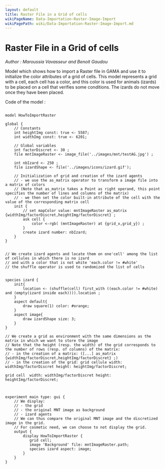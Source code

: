 ```yaml
---
layout: default
title: Raster File in a Grid of cells
wikiPageName: Data-Importation-Raster-Image-Import
wikiPagePath: wiki/Data-Importation-Raster-Image-Import.md
---
```

[//]: # (keyword|operator_inside)
[//]: # (keyword|concept_load_file)
[//]: # (keyword|concept_gis)
[//]: # (keyword|concept_raster)
# Raster File in a Grid of cells


_Author : Maroussia Vavasseur and Benoit Gaudou_

Model which shows how to import a Raster file in GAMA and use it to initialize the color attributes of a grid of cells. This model represents a grid with a cell, each cell has a color, and this color is used for animals (izards) to be placed on a cell that verifies some conditions. The izards do not move once they have been placed. 


Code of the model : 

```

model HowToImportRaster

global {	
	// Constants 
	int heightImg const: true <- 5587;
	int widthImg const: true <- 6201;	 
	  
	// Global variables
	int factorDiscret <- 30 ;
	file mntImageRaster <- image_file('../images/mnt/testAG.jpg') ;
	
	int nbIzard <- 250 ; 
	file izardShape <- file('../images/icons/izard.gif');
			
	// Initialization of grid and creation of the izard agents
	// - we use the as_matrix operator to transform a image file into a matrix of colors 
	// (Note that as_matrix takes a Point as right operand, this point specifies the number of lines and columns of the matrix)
	// - we then set the color built-in attribute of the cell with the value of the corresponding matrix cell     
	init {
		// set mapColor value: mntImageRaster as_matrix {widthImg/factorDiscret,heightImg/factorDiscret} ;
		ask cell {		
			color <-rgb( (mntImageRaster) at {grid_x,grid_y}) ;
		}
		create izard number: nbIzard; 
    }
}
 

// We create izard agents and locate them on one'cell' among the list of cellules in which there is no izard 
// and with a color that is not white 'each.color != #white'
// the shuffle operator is used to randomized the list of cells


species izard {	
	init{
		location <- (shuffle(cell) first_with ((each.color != #white) and (empty(izard inside each)))).location ;
	}		
	aspect default{
		draw square(1) color: #orange;
	}
	aspect image{
		draw izardShape size: 3;
	}
}

// We create a grid as environment with the same dimensions as the matrix in which we want to store the image
// Note that the height (resp. the width) of the grid corresponds to the number of rows (resp. of columns) of the matrix:
// - in the creation of a matrix: ([...] as_matrix {widthImg/factorDiscret,heightImg/factorDiscret} ;)
// - in the creation of the grid: grid cellule width: widthImg/factorDiscret height: heightImg/factorDiscret;

grid cell  width: widthImg/factorDiscret height: heightImg/factorDiscret;



experiment main type: gui {	
	// We display:
	// - the grid
	// - the original MNT image as background
	// - izard agents
	// We can thus compare the original MNT image and the discretized image in the grid.
	// For cosmetic need, we can choose to not display the grid. 
	output {
		display HowToImportRaster {
	       grid cell;
	       image 'Background' file: mntImageRaster.path;
	       species izard aspect: image; 
	    }   
	}	
}
```
